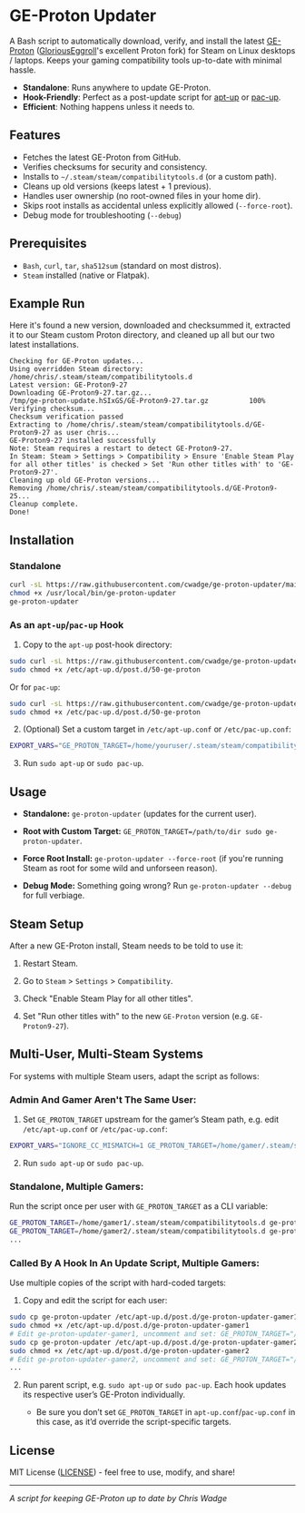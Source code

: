 # GE-Proton Updater

A Bash script to automatically download, verify, and install the latest [GE-Proton](https://github.com/GloriousEggroll/proton-ge-custom) ([GloriousEggroll](https://x.com/GloriousEggroll)'s excellent Proton fork) for Steam on Linux desktops / laptops. Keeps your gaming compatibility tools up-to-date with minimal hassle.

- **Standalone**: Runs anywhere to update GE-Proton.
- **Hook-Friendly**: Perfect as a post-update script for [apt-up](https://github.com/cwadge/apt-up) or [pac-up](https://github.com/cwadge/pac-up).
- **Efficient**: Nothing happens unless it needs to.

## Features
- Fetches the latest GE-Proton from GitHub.
- Verifies checksums for security and consistency.
- Installs to `~/.steam/steam/compatibilitytools.d` (or a custom path).
- Cleans up old versions (keeps latest + 1 previous).
- Handles user ownership (no root-owned files in your home dir).
- Skips root installs as accidental unless explicitly allowed (`--force-root`).
- Debug mode for troubleshooting (`--debug`)

## Prerequisites
- `Bash`, `curl`, `tar`, `sha512sum` (standard on most distros).
- `Steam` installed (native or Flatpak).

## Example Run
Here it's found a new version, downloaded and checksummed it, extracted it to our Steam custom Proton directory, and cleaned up all but our two latest installations.
```
Checking for GE-Proton updates...
Using overridden Steam directory: /home/chris/.steam/steam/compatibilitytools.d
Latest version: GE-Proton9-27
Downloading GE-Proton9-27.tar.gz...
/tmp/ge-proton-update.hSIxGS/GE-Proton9-27.tar.gz          100%   
Verifying checksum...
Checksum verification passed
Extracting to /home/chris/.steam/steam/compatibilitytools.d/GE-Proton9-27 as user chris...
GE-Proton9-27 installed successfully
Note: Steam requires a restart to detect GE-Proton9-27.
In Steam: Steam > Settings > Compatibility > Ensure 'Enable Steam Play for all other titles' is checked > Set 'Run other titles with' to 'GE-Proton9-27'.
Cleaning up old GE-Proton versions...
Removing /home/chris/.steam/steam/compatibilitytools.d/GE-Proton9-25...
Cleanup complete.
Done!
```

## Installation
### Standalone
```bash
curl -sL https://raw.githubusercontent.com/cwadge/ge-proton-updater/main/ge-proton-updater -o /usr/local/bin/ge-proton-updater
chmod +x /usr/local/bin/ge-proton-updater
ge-proton-updater
```

### As an `apt-up`/`pac-up` Hook
1. Copy to the `apt-up` post-hook directory:
```bash
sudo curl -sL https://raw.githubusercontent.com/cwadge/ge-proton-updater/main/ge-proton-updater -o /etc/apt-up.d/post.d/50-ge-proton
sudo chmod +x /etc/apt-up.d/post.d/50-ge-proton
```

Or for `pac-up`:
```bash
sudo curl -sL https://raw.githubusercontent.com/cwadge/ge-proton-updater/main/ge-proton-updater -o /etc/pac-up.d/post.d/50-ge-proton
sudo chmod +x /etc/pac-up.d/post.d/50-ge-proton
```
2. (Optional) Set a custom target in `/etc/apt-up.conf` or `/etc/pac-up.conf`:
```bash
EXPORT_VARS="GE_PROTON_TARGET=/home/youruser/.steam/steam/compatibilitytools.d"
```

3. Run `sudo apt-up` or `sudo pac-up`.

## Usage
- **Standalone:** `ge-proton-updater` (updates for the current user).

- **Root with Custom Target:** `GE_PROTON_TARGET=/path/to/dir sudo ge-proton-updater`.

- **Force Root Install:** `ge-proton-updater --force-root` (if you're running Steam as root for some wild and unforseen reason).

- **Debug Mode:** Something going wrong? Run `ge-proton-updater --debug` for full verbiage.

## Steam Setup
After a new GE-Proton install, Steam needs to be told to use it:

1. Restart Steam.

2. Go to `Steam` > `Settings` > `Compatibility`.

3. Check "Enable Steam Play for all other titles".

4. Set "Run other titles with" to the new `GE-Proton` version (e.g. `GE-Proton9-27`).

## Multi-User, Multi-Steam Systems
For systems with multiple Steam users, adapt the script as follows:

### Admin And Gamer Aren't The Same User:
1. Set `GE_PROTON_TARGET` upstream for the gamer’s Steam path,
e.g. edit `/etc/apt-up.conf` or `/etc/pac-up.conf`:
```bash
EXPORT_VARS="IGNORE_CC_MISMATCH=1 GE_PROTON_TARGET=/home/gamer/.steam/steam/compatibilitytools.d"
```

2. Run `sudo apt-up` or `sudo pac-up`.

### Standalone, Multiple Gamers:
Run the script once per user with `GE_PROTON_TARGET` as a CLI variable:
```bash
GE_PROTON_TARGET=/home/gamer1/.steam/steam/compatibilitytools.d ge-proton-updater
GE_PROTON_TARGET=/home/gamer2/.steam/steam/compatibilitytools.d ge-proton-updater
...
```

### Called By A Hook In An Update Script, Multiple Gamers:
Use multiple copies of the script with hard-coded targets:

1. Copy and edit the script for each user:
```bash
sudo cp ge-proton-updater /etc/apt-up.d/post.d/ge-proton-updater-gamer1
sudo chmod +x /etc/apt-up.d/post.d/ge-proton-updater-gamer1
# Edit ge-proton-updater-gamer1, uncomment and set: GE_PROTON_TARGET="/home/gamer1/.steam/steam/compatibilitytools.d"
sudo cp ge-proton-updater /etc/apt-up.d/post.d/ge-proton-updater-gamer2
sudo chmod +x /etc/apt-up.d/post.d/ge-proton-updater-gamer2
# Edit ge-proton-updater-gamer2, uncomment and set: GE_PROTON_TARGET="/home/gamer2/.steam/steam/compatibilitytools.d"
...
```

2. Run parent script, e.g. `sudo apt-up` or `sudo pac-up`. Each hook updates its respective user’s GE-Proton individually.

    - Be sure you don’t set `GE_PROTON_TARGET` in `apt-up.conf`/`pac-up.conf` in this case, as it’d override the script-specific targets.

## License
MIT License ([LICENSE](https://opensource.org/license/MIT)) - feel free to use, modify, and share!

---

_A script for keeping GE-Proton up to date by Chris Wadge_

